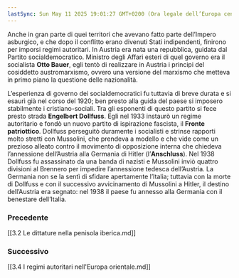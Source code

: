 ```yaml
---
lastSync: Sun May 11 2025 19:01:27 GMT+0200 (Ora legale dell’Europa centrale)
---
```

Anche in gran parte di quei territori che avevano fatto parte dell’Impero asburgico, e che dopo il conflitto erano divenuti Stati indipendenti, finirono per imporsi regimi autoritari.
In Austria era nata una repubblica, guidata dal Partito socialdemocratico. Ministro degli Affari esteri di quel governo era il socialista **Otto Bauer**, egli tentò di realizzare in Austria i principi del cosiddetto austromarxismo, ovvero una versione del marxismo che metteva in primo piano la questione delle nazionalità.

L’esperienza di governo dei socialdemocratici fu tuttavia di breve durata e si esaurì già nel corso del 1920; ben presto alla guida del paese si imposero stabilmente i cristiano-sociali. Tra gli esponenti di questo partito si fece presto strada **Engelbert Dollfuss**.
Egli nel 1933 instaurò un regime autoritario e fondò un nuovo partito di ispirazione fascista, il **Fronte patriottico**. Dollfuss perseguitò duramente i socialisti e strinse rapporti molto stretti con Mussolini, che prendeva a modello e che vide come un prezioso alleato contro il movimento di opposizione interna che chiedeva l’annessione dell’Austria alla Germania di Hitler (l’**Anschluss**).
Nel 1938 Dollfuss fu assassinato da una banda di nazisti e Mussolini inviò quattro divisioni al Brennero per impedire l’annessione tedesca dell’Austria. La Germania non se la sentì di sfidare apertamente l’Italia; tuttavia con la morte di Dollfuss e con il successivo avvicinamento di Mussolini a Hitler, il destino dell’Austria era segnato: nel 1938 il paese fu annesso alla Germania con il benestare dell’Italia.


### Precedente
[[3.2 Le dittature nella penisola iberica.md]]

### Successivo
[[3.4 I regimi autoritari nell'Europa orientale.md]]